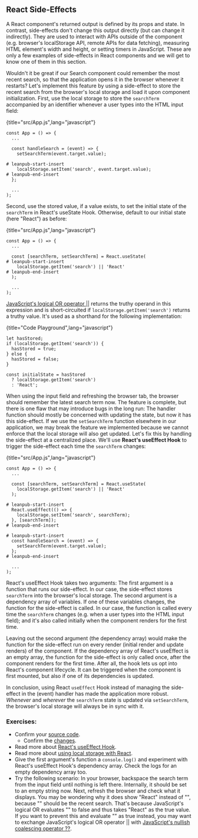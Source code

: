 ## React Side-Effects

A React component's returned output is defined by its props and state. In contrast, side-effects don't change this output directly (but can change it indirectly). They are used to interact with APIs outside of the component (e.g. browser's localStorage API, remote APIs for data fetching), measuring HTML element's width and height, or setting timers in JavaScript. These are only a few examples of side-effects in React components and we will get to know one of them in this section.

Wouldn't it be great if our Search component could remember the most recent search, so that the application opens it in the browser whenever it restarts? Let's implement this feature by using a side-effect to store the recent search from the browser's local storage and load it upon component initialization. First, use the local storage to store the `searchTerm` accompanied by an identifier whenever a user types into the HTML input field:

{title="src/App.js",lang="javascript"}
~~~~~~~
const App = () => {
  ...

  const handleSearch = (event) => {
    setSearchTerm(event.target.value);

# leanpub-start-insert
    localStorage.setItem('search', event.target.value);
# leanpub-end-insert
  };

  ...
);
~~~~~~~

Second, use the stored value, if a value exists, to set the initial state of the `searchTerm` in React's useState Hook. Otherwise, default to our initial state (here "React") as before:

{title="src/App.js",lang="javascript"}
~~~~~~~
const App = () => {
  ...

  const [searchTerm, setSearchTerm] = React.useState(
# leanpub-start-insert
    localStorage.getItem('search') || 'React'
# leanpub-end-insert
  );

  ...
);
~~~~~~~

[JavaScript's logical OR operator ||](https://mzl.la/3aXxryd) returns the truthy operand in this expression and is short-circuited if `localStorage.getItem('search')` returns a truthy value. It's used as a shorthand for the following implementation:

{title="Code Playground",lang="javascript"}
~~~~~~~
let hasStored;
if (localStorage.getItem('search')) {
  hasStored = true;
} else {
  hasStored = false;
}

const initialState = hasStored
  ? localStorage.getItem('search')
  : 'React';
~~~~~~~

When using the input field and refreshing the browser tab, the browser should remember the latest search term now. The feature is complete, but there is one flaw that may introduce bugs in the long run: The handler function should mostly be concerned with updating the state, but now it has this side-effect. If we use the `setSearchTerm` function elsewhere in our application, we may break the feature we implemented because we cannot enforce that the local storage will also get updated. Let's fix this by handling the side-effect at a centralized place. We'll use **React's useEffect Hook** to trigger the side-effect each time the `searchTerm` changes:

{title="src/App.js",lang="javascript"}
~~~~~~~
const App = () => {
  ...

  const [searchTerm, setSearchTerm] = React.useState(
    localStorage.getItem('search') || 'React'
  );

# leanpub-start-insert
  React.useEffect(() => {
    localStorage.setItem('search', searchTerm);
  }, [searchTerm]);
# leanpub-end-insert

# leanpub-start-insert
  const handleSearch = (event) => {
    setSearchTerm(event.target.value);
  };
# leanpub-end-insert

  ...
);
~~~~~~~

React's useEffect Hook takes two arguments: The first argument is a function that runs our side-effect. In our case, the side-effect stores `searchTerm` into the browser's local storage. The second argument is a dependency array of variables. If one of these variables changes, the function for the side-effect is called. In our case, the function is called every time the `searchTerm` changes (e.g. when a user types into the HTML input field); and it's also called initially when the component renders for the first time.

Leaving out the second argument (the dependency array) would make the function for the side-effect run on every render (initial render and update renders) of the component. If the dependency array of React's useEffect is an empty array, the function for the side-effect is only called once, after the component renders for the first time. After all, the hook lets us opt into React's component lifecycle. It can be triggered when the component is first mounted, but also if one of its dependencies is updated.

In conclusion, using React `useEffect` Hook instead of managing the side-effect in the (event) handler has made the application more robust. *Whenever* and *wherever* the `searchTerm` state is updated via `setSearchTerm`, the browser's local storage will always be in sync with it.

### Exercises:

* Confirm your [source code](https://bit.ly/3jj9TbC).
  * Confirm the [changes](https://bit.ly/3E12iGK).
* Read more about [React's useEffect Hook](https://www.robinwieruch.de/react-useeffect-hook).
* Read more about [using local storage with React](https://www.robinwieruch.de/local-storage-react).
* Give the first argument's function a `console.log()` and experiment with React's useEffect Hook's dependency array. Check the logs for an empty dependency array too.
* Try the following scenario: In your browser, backspace the search term from the input field until nothing is left there. Internally, it should be set to an empty string now. Next, refresh the browser and check what it displays. You may be wondering why it does show "React" instead of "", because "" should be the recent search. That's because JavaScript's logical OR evaluates "" to false and thus takes "React" as the true value. If you want to prevent this and evaluate "" as true instead, you may want to exchange JavaScript's logical OR operator || with [JavaScript's nullish coalescing operator ??](https://mzl.la/2Z4bsU4).